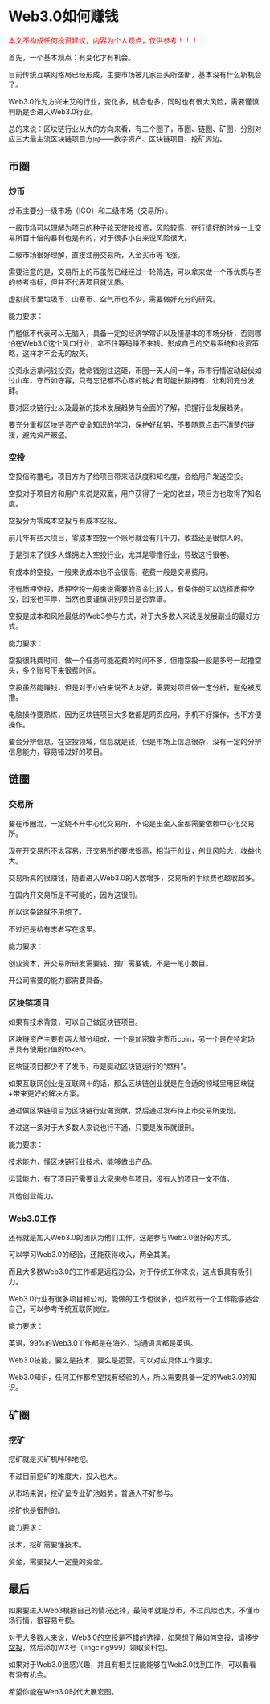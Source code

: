 Web3.0如何赚钱
============
<font color=#FF0000>本文不构成任何投资建议，内容为个人观点，仅供参考！！！</font>

首先，一个基本观点：有变化才有机会。

目前传统互联网格局已经形成，主要市场被几家巨头所垄断，基本没有什么新机会了。

Web3.0作为方兴未艾的行业，变化多，机会也多，同时也有很大风险，需要谨慎判断是否进入Web3.0行业。

总的来说：区块链行业从大的方向来看，有三个圈子，币圈、链圈、矿圈，分别对应三大最主流区块链项目方向——数字资产、区块链项目、挖矿周边。

## 币圈

### 炒币

炒币主要分一级市场（ICO）和二级市场（交易所）。

一级市场可以理解为项目的种子轮天使轮投资，风险较高，在行情好的时候一上交易所百十倍的暴利也是有的，对于很多小白来说风险很大。

二级市场很好理解，直接注册交易所，入金买币等飞涨。

需要注意的是，交易所上的币虽然已经经过一轮筛选，可以拿来做一个币优质与否的参考指标，但并不代表项目就优质。

虚拟货币里垃圾币、山寨币、空气币也不少，需要做好充分的研究。

能力要求：

门槛低不代表可以无脑入，具备一定的经济学常识以及懂基本的市场分析，否则哪怕在Web3.0这个风口行业，拿不住筹码赚不来钱。形成自己的交易系统和投资策略，这样才不会无的放矢。

投资永远拿闲钱投资，救命钱别往这砸，币圈一天人间一年，币市行情波动起伏如过山车，守币如守寡，只有忘记都不心疼的钱才有可能长期持有，让利润充分发酵。

要对区块链行业以及最新的技术发展趋势有全面的了解，把握行业发展趋势。

要充分重视区块链资产安全知识的学习，保护好私钥，不要随意点击不清楚的链接，避免资产被盗。


### 空投

空投俗称撸毛，项目方为了给项目带来活跃度和知名度，会给用户发送空投。

空投对于项目方和用户来说是双赢，用户获得了一定的收益，项目方也取得了知名度。

空投分为零成本空投与有成本空投。

前几年有些大项目，零成本空投一个账号就会有几千刀，收益还是很惊人的。

于是引来了很多人蜂拥进入空投行业，尤其是零撸行业，导致这行很卷。

有成本的空投，一般来说成本也不会很高，花费一般是交易费用。

还有质押空投，质押空投一般来说需要的资金比较大，有条件的可以选择质押空投，回报也丰厚，当然也要谨慎识别项目是否靠谱。

空投是成本和风险最低的Web3参与方式，对于大多数人来说是发展副业的最好方式。

能力要求：

空投很耗费时间，做一个任务可能花费的时间不多，但撸空投一般是多号一起撸空头，多个账号下来很费时间。

空投虽然能赚钱，但是对于小白来说不太友好，需要对项目做一定分析，避免被反撸。

电脑操作要熟练，因为区块链项目大多数都是网页应用，手机不好操作，也不方便操作。

要会分辨信息，在空投领域，信息就是钱，但是市场上信息很杂，没有一定的分辨信息能力，容易错过好的项目。

## 链圈

### 交易所

要在币圈混，一定绕不开中心化交易所，不论是出金入金都需要依赖中心化交易所。

现在开交易所不太容易，开交易所的要求很高，相当于创业，创业风险大，收益也大。

交易所真的很赚钱，随着进入Web3.0的人数增多，交易所的手续费也越收越多。

在国内开交易所是不可能的，因为这很刑。

所以这条路就不用想了。

不过还是给有志者写在这里。

能力要求：

创业资本，开交易所研发需要钱、推广需要钱，不是一笔小数目。

开公司需要的能力都需要具备。

### 区块链项目

如果有技术背景，可以自己做区块链项目。

区块链资产主要有两大部分组成，一个是加密数字货币coin，另一个是在特定场景具有使用价值的token。

区块链项目都少不了发币，币是驱动区块链运行的“燃料”。

如果互联网创业是互联网＋的话，那么区块链创业就是在合适的领域里用区块链+带来更好的解决方案。

通过做区块链项目为区块链行业做贡献，然后通过发布待上市交易所变现。

不过这一条对于大多数人来说也行不通，只要是发币就很刑。

能力要求：

技术能力，懂区块链行业技术，能够做出产品。

运营能力，有了项目还需要让大家来参与项目，没有人的项目一文不值。

其他创业能力。

### Web3.0工作

还有就是加入Web3.0的团队为他们工作，这是参与Web3.0很好的方式。

可以学习Web3.0的经验，还能获得收入，两全其美。

而且大多数Web3.0的工作都是远程办公，对于传统工作来说，这点很具有吸引力。

Web3.0行业有很多项目和公司，能做的工作也很多，也许就有一个工作能够适合自己，可以参考传统互联网岗位。

能力要求：

英语，99%的Web3.0工作都是在海外，沟通语言都是英语。

Web3.0技能，要么是技术，要么是运营，可以对应具体工作要求。

Web3.0知识，任何工作都希望找有经验的人，所以需要具备一定的Web3.0的知识。

## 矿圈

### 挖矿

挖矿就是买矿机咔咔地挖。

不过目前挖矿的难度大，投入也大。

从市场来说，挖矿呈专业矿池趋势，普通人不好参与。

挖矿也是很刑的。

能力要求：

技术，挖矿需要懂技术。

资金，需要投入一定量的资金。


## 最后

如果要进入Web3根据自己的情况选择，最简单就是炒币，不过风险也大，不懂市场行情，很容易亏损。

对于大多数人来说，Web3.0的空投是不错的选择，如果想了解如何空投，请移步[空投](/airdrop/)，然后添加WX号（lingcing999）领取资料包。

如果对于Web3.0很感兴趣，并且有相关技能能够在Web3.0找到工作，可以看看有没有机会。

希望你能在Web3.0时代大展宏图。